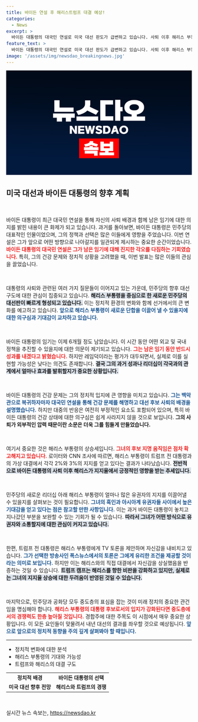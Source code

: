 ```yaml
---
title: 바이든 연설 후 해리스트럼프 대결 예상!
categories:
  - News
excerpt: >
  바이든 대통령의 대국민 연설로 미국 대선 판도가 급변하고 있습니다. 사퇴 이후 해리스 부통령이 주목받으며 여론조사에서 상승세를 타고 있는 가운데, 트럼프는 맞대결을 제안하며 긴장감이 고조되고 있습니다. 이번 연설의 전말과 향후 대선 전망을 자세히 들여다봅니다.
feature_text: >
  바이든 대통령의 대국민 연설로 미국 대선 판도가 급변하고 있습니다. 사퇴 이후 해리스 부통령이 주목받으며 여론조사에서 상승세를 타고 있는 가운데, 트럼프는 맞대결을 제안하며 긴장감이 고조되고 있습니다. 이번 연설의 전말과 향후 대선 전망을 자세히 들여다봅니다.
image: '/assets/img/newsdao_breakingnews.jpg'
---
```


<p><img src="/assets/img/newsdao_breakingnews.jpg" alt="flaretime 속보" /></p>

<h2 data-ke-size="size26">미국 대선과 바이든 대통령의 향후 계획</h2>

<p data-ke-size="size16">&nbsp;</p>

<p>바이든 대통령이 최근 대국민 연설을 통해 자신의 사퇴 배경과 함께 남은 임기에 대한 의지를 밝힌 내용이 큰 화제가 되고 있습니다. 과거를 돌아보면, 바이든 대통령은 민주당의 대표적인 인물이었으며, 그의 정책과 선택은 많은 이들에게 영향을 주었습니다. 이번 연설은 그가 앞으로 어떤 방향으로 나아갈지를 일관되게 제시하는 중요한 순간이었습니다. <b><span style="color: #ee2323;">바이든 대통령의 대국민 연설은 그가 남은 임기에 대해 진지한 각오를 다짐하는 기회였습니다.</span></b> 특히, 그의 건강 문제와 정치적 상황을 고려했을 때, 이번 발표는 많은 이들의 관심을 끌었습니다.</p>

<p data-ke-size="size16">&nbsp;</p>

<p>대통령의 사퇴와 관련된 여러 가지 질문들이 이어지고 있는 가운데, 민주당의 향후 대선 구도에 대한 관심이 집중되고 있습니다. <b><span style="background-color: #21538527;">해리스 부통령을 중심으로 한 새로운 민주당의 대선판이 빠르게 형성되고 있습니다.</span></b> 이는 정치적 환경의 변화와 함께 선거에서의 큰 변화를 예고하고 있습니다. <b><span style="color: #1a5490;">앞으로 해리스 부통령이 새로운 단합을 이끌어 낼 수 있을지에 대한 의구심과 기대감이 교차하고 있습니다.</span></b></p>

<p data-ke-size="size16">&nbsp;</p>

<p>바이든 대통령의 임기는 이제 6개월 정도 남았습니다. 이 시간 동안 어떤 외교 및 국내 정책을 추진할 수 있을지에 대한 의문이 제기되고 있습니다. <b><span style="color: #ee2323;">그는 남은 임기 동안 반드시 성과를 내겠다고 밝혔습니다.</span></b> 하지만 레임덕이라는 평가가 대두되면서, 실제로 이를 실현할 가능성은 낮다는 의견도 존재합니다. <b><span style="background-color: #21538527;">결국 그의 과거 성과나 리더십이 각국과의 관계에서 얼마나 효과를 발휘할지가 중요한 상황입니다.</span></b></p>

<p data-ke-size="size16">&nbsp;</p>

<p>바이든 대통령의 건강 문제는 그의 정치적 입지에 큰 영향을 미치고 있습니다. <b><span style="color: #1a5490;"> 그는 백악관으로 복귀하자마자 대국민 연설을 통해 건강 문제를 해명하고 대선 후보 사퇴의 배경을 설명했습니다.</span></b> 하지만 대중의 반응은 여전히 부정적인 요소도 포함되어 있으며, 특히 바이든 대통령의 건강 상태에 대한 의구심은 쉽게 사라지지 않을 것으로 보입니다. <b><span style="ee2323;">그의 사퇴가 외부적인 압력 때문이란 소문은 더욱 그를 힘들게 만들었습니다.</span></b></p>

<p data-ke-size="size16">&nbsp;</p>

<p>여기서 중요한 것은 해리스 부통령의 상승세입니다. <b><span style="color: #ee2323;">그녀의 후보 지명 움직임은 점차 확고해지고 있습니다.</span></b> 로이터와 CNN 조사에 따르면, 해리스 부통령이 트럼프 전 대통령과의 가상 대결에서 각각 2%와 3%의 지지를 얻고 있다는 결과가 나타났습니다. <b><span style="background-color: #21538527;">전반적으로 바이든 대통령의 사퇴 이후 해리스가 지지율에서 긍정적인 영향을 받는 추세입니다.</span></b></p>

<p data-ke-size="size16">&nbsp;</p>

<p>민주당의 새로운 리더십 아래 해리스 부통령이 얼마나 많은 유권자의 지지를 이끌어낼 수 있을지를 살펴보는 것이 필요합니다. <b><span style="color: #1a5490;">그녀의 흑인과 아시아계 유권자들 사이에서 높은 기대감을 얻고 있다는 점은 참고할 만한 사항입니다.</span></b> 이는 과거 바이든 대통령이 놓치고 지나갔던 부분을 보완할 수 있는 기회가 될 수 있습니다. <b><span style="background-color: #21538527;">따라서 그녀가 어떤 방식으로 유권자와 소통할지에 대한 관심이 커지고 있습니다.</span></b></p>

<p data-ke-size="size16">&nbsp;</p>

<p>한편, 트럼프 전 대통령은 해리스 부통령에게 TV 토론을 제안하며 자신감을 내비치고 있습니다. <b><span style="color: #1a5490;">그가 선택한 방송사인 폭스뉴스에서의 토론은 그에게 유리한 조건을 제공할 것이라는 의미로 보입니다.</span></b> 하지만 이는 해리스와의 직접 대결에서 자신감을 상실했음을 반증하는 것일 수 있습니다. <b><span style="background-color: #21538527;">트럼프 캠프는 해리스를 향한 비판을 강화하고 있지만, 실제로는 그녀의 지지율 상승에 대한 두려움이 반영된 것일 수 있습니다.</span></b></p>

<p data-ke-size="size16">&nbsp;</p>

<p>마지막으로, 민주당과 공화당 모두 중도층의 표심을 잡는 것이 미래 정치의 중요한 관건임을 명심해야 합니다. <b><span style="color: #ee2323;">해리스 부통령의 대통령 후보로서의 입지가 강화된다면 중도층에서의 경쟁력도 한층 높아질 것입니다.</span></b> 경합주에 대한 주목도 이 시점에서 매우 중요한 상황입니다. 이 모든 요인들이 맞물려서 내년 대선의 결과를 좌우할 것으로 예상됩니다. <b><span style="color: #1a5490;">앞으로 앞으로의 정치적 동향을 주의 깊게 살펴봐야 할 때입니다.</span></b> </p>

<hr>

<ul>
   <li>정치적 변화에 대한 분석</li>
   <li>해리스 부통령의 기대와 가능성</li>
   <li>트럼프와 해리스의 대결 구도</li>
</ul>

<table>
   <tr>
      <td style="text-align: center; height: 17px;"><b>정치적 배경</b></td>
      <td style="text-align: center; height: 17px;"><b>바이든 대통령의 선택</b></td>
   </tr>
   <tr>
      <td style="text-align: center; height: 17px;"><b>미국 대선 향후 전망</b></td>
      <td style="text-align: center; height: 17px;"><b>해리스와 트럼프의 경쟁</b></td>
   </tr>
</table>

<p data-ke-size="size16">&nbsp;</p>
실시간 뉴스 속보는, <a href="https://newsdao.kr" rel="dofollow">https://newsdao.kr</a>


